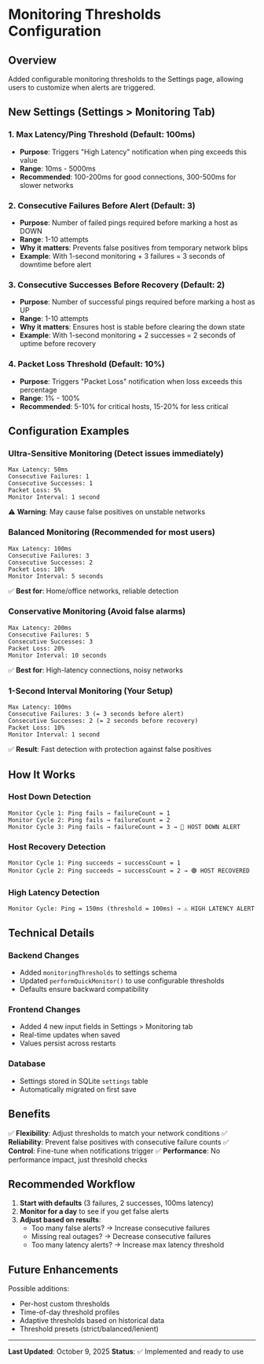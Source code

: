 # Monitoring Thresholds Configuration

## Overview
Added configurable monitoring thresholds to the Settings page, allowing users to customize when alerts are triggered.

## New Settings (Settings > Monitoring Tab)

### 1. **Max Latency/Ping Threshold** (Default: 100ms)
- **Purpose**: Triggers "High Latency" notification when ping exceeds this value
- **Range**: 10ms - 5000ms
- **Recommended**: 100-200ms for good connections, 300-500ms for slower networks

### 2. **Consecutive Failures Before Alert** (Default: 3)
- **Purpose**: Number of failed pings required before marking a host as DOWN
- **Range**: 1-10 attempts
- **Why it matters**: Prevents false positives from temporary network blips
- **Example**: With 1-second monitoring + 3 failures = 3 seconds of downtime before alert

### 3. **Consecutive Successes Before Recovery** (Default: 2)
- **Purpose**: Number of successful pings required before marking a host as UP
- **Range**: 1-10 attempts
- **Why it matters**: Ensures host is stable before clearing the down state
- **Example**: With 1-second monitoring + 2 successes = 2 seconds of uptime before recovery

### 4. **Packet Loss Threshold** (Default: 10%)
- **Purpose**: Triggers "Packet Loss" notification when loss exceeds this percentage
- **Range**: 1% - 100%
- **Recommended**: 5-10% for critical hosts, 15-20% for less critical

## Configuration Examples

### Ultra-Sensitive Monitoring (Detect issues immediately)
```
Max Latency: 50ms
Consecutive Failures: 1
Consecutive Successes: 1
Packet Loss: 5%
Monitor Interval: 1 second
```
⚠️ **Warning**: May cause false positives on unstable networks

### Balanced Monitoring (Recommended for most users)
```
Max Latency: 100ms
Consecutive Failures: 3
Consecutive Successes: 2
Packet Loss: 10%
Monitor Interval: 5 seconds
```
✅ **Best for**: Home/office networks, reliable detection

### Conservative Monitoring (Avoid false alarms)
```
Max Latency: 200ms
Consecutive Failures: 5
Consecutive Successes: 3
Packet Loss: 20%
Monitor Interval: 10 seconds
```
✅ **Best for**: High-latency connections, noisy networks

### 1-Second Interval Monitoring (Your Setup)
```
Max Latency: 100ms
Consecutive Failures: 3 (= 3 seconds before alert)
Consecutive Successes: 2 (= 2 seconds before recovery)
Packet Loss: 10%
Monitor Interval: 1 second
```
✅ **Result**: Fast detection with protection against false positives

## How It Works

### Host Down Detection
```
Monitor Cycle 1: Ping fails → failureCount = 1
Monitor Cycle 2: Ping fails → failureCount = 2
Monitor Cycle 3: Ping fails → failureCount = 3 → 🔴 HOST DOWN ALERT
```

### Host Recovery Detection
```
Monitor Cycle 1: Ping succeeds → successCount = 1
Monitor Cycle 2: Ping succeeds → successCount = 2 → 🟢 HOST RECOVERED
```

### High Latency Detection
```
Monitor Cycle: Ping = 150ms (threshold = 100ms) → ⚠️ HIGH LATENCY ALERT
```

## Technical Details

### Backend Changes
- Added `monitoringThresholds` to settings schema
- Updated `performQuickMonitor()` to use configurable thresholds
- Defaults ensure backward compatibility

### Frontend Changes
- Added 4 new input fields in Settings > Monitoring tab
- Real-time updates when saved
- Values persist across restarts

### Database
- Settings stored in SQLite `settings` table
- Automatically migrated on first save

## Benefits

✅ **Flexibility**: Adjust thresholds to match your network conditions
✅ **Reliability**: Prevent false positives with consecutive failure counts
✅ **Control**: Fine-tune when notifications trigger
✅ **Performance**: No performance impact, just threshold checks

## Recommended Workflow

1. **Start with defaults** (3 failures, 2 successes, 100ms latency)
2. **Monitor for a day** to see if you get false alerts
3. **Adjust based on results**:
   - Too many false alerts? → Increase consecutive failures
   - Missing real outages? → Decrease consecutive failures
   - Too many latency alerts? → Increase max latency threshold

## Future Enhancements

Possible additions:
- Per-host custom thresholds
- Time-of-day threshold profiles
- Adaptive thresholds based on historical data
- Threshold presets (strict/balanced/lenient)

---

**Last Updated**: October 9, 2025
**Status**: ✅ Implemented and ready to use
